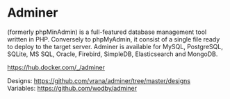 # Adminer 

(formerly phpMinAdmin) is a full-featured database management tool written in PHP. Conversely to phpMyAdmin, 
 it consist of a single file ready to deploy to the target server. Adminer is available for MySQL, PostgreSQL, SQLite, 
 MS SQL, Oracle, Firebird, SimpleDB, Elasticsearch and MongoDB.

 https://hub.docker.com/_/adminer

Designs:  https://github.com/vrana/adminer/tree/master/designs  
Variables: https://github.com/wodby/adminer  
